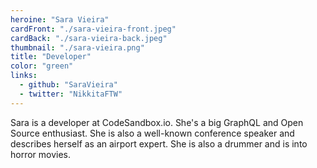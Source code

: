 ```yaml
---
heroine: "Sara Vieira"
cardFront: "./sara-vieira-front.jpeg"
cardBack: "./sara-vieira-back.jpeg"
thumbnail: "./sara-vieira.png"
title: "Developer"
color: "green"
links:
  - github: "SaraVieira"
  - twitter: "NikkitaFTW"
---
```


Sara is a developer at CodeSandbox.io. She's a big GraphQL and Open Source enthusiast. She is also a well-known conference speaker and describes herself as an airport expert. She is also a drummer and is into horror movies.
